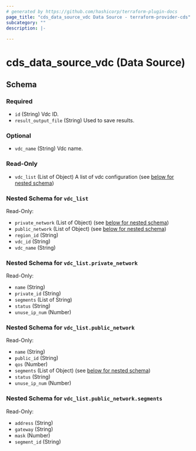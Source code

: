 ```yaml
---
# generated by https://github.com/hashicorp/terraform-plugin-docs
page_title: "cds_data_source_vdc Data Source - terraform-provider-cds"
subcategory: ""
description: |-
  
---
```


# cds_data_source_vdc (Data Source)





<!-- schema generated by tfplugindocs -->
## Schema

### Required

- `id` (String) Vdc ID.
- `result_output_file` (String) Used to save results.

### Optional

- `vdc_name` (String) Vdc name.

### Read-Only

- `vdc_list` (List of Object) A list of vdc configuration (see [below for nested schema](#nestedatt--vdc_list))

<a id="nestedatt--vdc_list"></a>
### Nested Schema for `vdc_list`

Read-Only:

- `private_network` (List of Object) (see [below for nested schema](#nestedobjatt--vdc_list--private_network))
- `public_network` (List of Object) (see [below for nested schema](#nestedobjatt--vdc_list--public_network))
- `region_id` (String)
- `vdc_id` (String)
- `vdc_name` (String)

<a id="nestedobjatt--vdc_list--private_network"></a>
### Nested Schema for `vdc_list.private_network`

Read-Only:

- `name` (String) 
- `private_id` (String)
- `segments` (List of String)
- `status` (String)
- `unuse_ip_num` (Number)


<a id="nestedobjatt--vdc_list--public_network"></a>
### Nested Schema for `vdc_list.public_network`

Read-Only:

- `name` (String)
- `public_id` (String)
- `qos` (Number)
- `segments` (List of Object) (see [below for nested schema](#nestedobjatt--vdc_list--public_network--segments))
- `status` (String)
- `unuse_ip_num` (Number)

<a id="nestedobjatt--vdc_list--public_network--segments"></a>
### Nested Schema for `vdc_list.public_network.segments`

Read-Only:

- `address` (String)
- `gateway` (String)
- `mask` (Number)
- `segment_id` (String)
